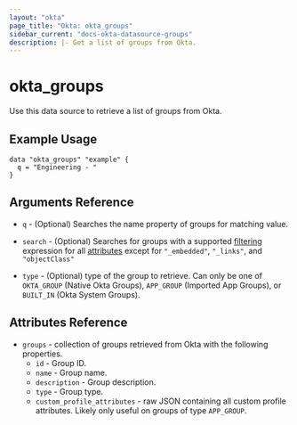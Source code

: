 ```yaml
---
layout: "okta"
page_title: "Okta: okta_groups"
sidebar_current: "docs-okta-datasource-groups"
description: |- Get a list of groups from Okta.
---
```


# okta_groups

Use this data source to retrieve a list of groups from Okta.

## Example Usage

```hcl
data "okta_groups" "example" {
  q = "Engineering - "
}
```

## Arguments Reference

- `q` - (Optional) Searches the name property of groups for matching value.

- `search` - (Optional) Searches for groups with a
  supported [filtering](https://developer.okta.com/docs/reference/api-overview/#filtering) expression for
  all [attributes](https://developer.okta.com/docs/reference/api/groups/#group-attributes)
  except for `"_embedded"`, `"_links"`, and `"objectClass"`

- `type` - (Optional) type of the group to retrieve. Can only be one of `OKTA_GROUP` (Native Okta Groups), `APP_GROUP`
  (Imported App Groups), or `BUILT_IN` (Okta System Groups).

## Attributes Reference

- `groups` - collection of groups retrieved from Okta with the following properties.
    - `id` - Group ID.
    - `name` - Group name.
    - `description` - Group description.
    - `type` - Group type.
    - `custom_profile_attributes` - raw JSON containing all custom profile attributes. Likely only useful on groups of type `APP_GROUP`.
